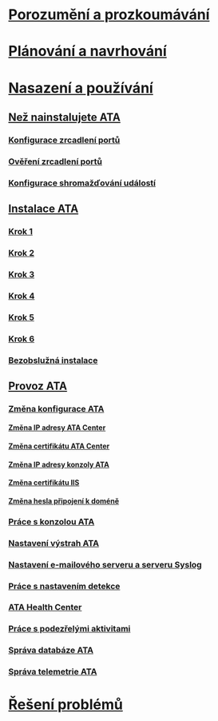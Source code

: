 # [Porozumění a prozkoumávání](/advanced-threat-analytics/understand-explore/what-is-ata)
# [Plánování a navrhování](/advanced-threat-analytics/plan-design/ata-capacity-planning)
# [Nasazení a používání](install-ata.md)
## [Než nainstalujete ATA](preinstall-ata.md)
### [Konfigurace zrcadlení portů](configure-port-mirroring.md)
### [Ověření zrcadlení portů](validate-port-mirroring.md)
### [Konfigurace shromažďování událostí](configure-event-collection.md)
## [Instalace ATA](install-ata.md)
### [Krok 1](install-ata-step1.md)
### [Krok 2](install-ata-step2.md)
### [Krok 3](install-ata-step3.md)
### [Krok 4](install-ata-step4.md)
### [Krok 5](install-ata-step5.md)
### [Krok 6](install-ata-step6.md)
### [Bezobslužná instalace](ata-silent-installation.md)
## [Provoz ATA](operate-ata.md)
### [Změna konfigurace ATA](modifying-ata-configuration.md)
#### [Změna IP adresy ATA Center](modifying-ata-config-centerip.md)
#### [Změna certifikátu ATA Center](modifying-ata-config-centercert.md)
#### [Změna IP adresy konzoly ATA](modifying-ata-config-consoleip.md)
#### [Změna certifikátu IIS](modifying-ata-config-iiscert.md)
#### [Změna hesla připojení k doméně](modifying-ata-config-dcpassword.md)
### [Práce s konzolou ATA](working-with-ata-console.md)
### [Nastavení výstrah ATA](setting-ata-alerts.md)
### [Nastavení e-mailového serveru a serveru Syslog](setting-syslog-email-server-settings.md)
### [Práce s nastavením detekce](working-with-detection-settings.md)
### [ATA Health Center](ata-health-center.md)
### [Práce s podezřelými aktivitami](working-with-suspicious-activities.md)
### [Správa databáze ATA](ata-database-management.md)
### [Správa telemetrie ATA](manage-telemetry-settings.md)
# [Řešení problémů](/advanced-threat-analytics/troubleshoot/troubleshooting-ata-using-logs)


<!--HONumber=Jul16_HO3-->


